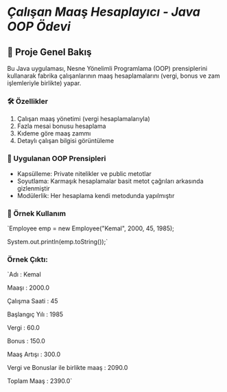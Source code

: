 # **_Çalışan Maaş Hesaplayıcı - Java OOP Ödevi_**

## **📌 Proje Genel Bakış**

Bu Java uygulaması, Nesne Yönelimli Programlama (OOP) prensiplerini kullanarak fabrika çalışanlarının maaş hesaplamalarını (vergi, bonus ve zam işlemleriyle birlikte) yapar.

### **🛠️ Özellikler**

1. Çalışan maaş yönetimi (vergi hesaplamalarıyla)
2. Fazla mesai bonusu hesaplama
3. Kıdeme göre maaş zammı
4. Detaylı çalışan bilgisi görüntüleme

### 🔧 Uygulanan OOP Prensipleri

* Kapsülleme: Private nitelikler ve public metotlar
* Soyutlama: Karmaşık hesaplamalar basit metot çağrıları arkasında gizlenmiştir
* Modülerlik: Her hesaplama kendi metodunda yapılmıştır

### **📝 Örnek Kullanım**

`Employee emp = new Employee("Kemal", 2000, 45, 1985);

System.out.println(emp.toString());`

### **Örnek Çıktı:**

`Adı : Kemal

Maaşı : 2000.0

Çalışma Saati : 45

Başlangıç Yılı : 1985

Vergi : 60.0

Bonus : 150.0

Maaş Artışı : 300.0

Vergi ve Bonuslar ile birlikte maaş : 2090.0

Toplam Maaş : 2390.0`